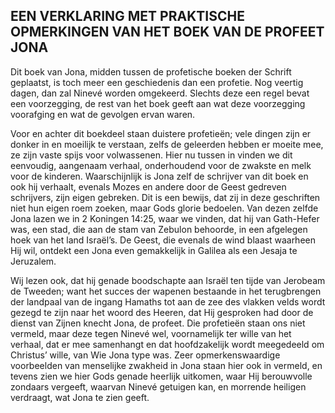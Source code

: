## EEN VERKLARING MET PRAKTISCHE OPMERKINGEN VAN HET BOEK VAN DE PROFEET JONA

Dit boek van Jona, midden tussen de profetische boeken der Schrift geplaatst, is toch meer een geschiedenis dan een profetie. Nog veertig dagen, dan zal Ninevé worden omgekeerd. Slechts deze een regel bevat een voorzegging, de rest van het boek geeft aan wat deze voorzegging voorafging en wat de gevolgen ervan waren. 

Voor en achter dit boekdeel staan duistere profetieën; vele dingen zijn er donker in en moeilijk te verstaan, zelfs de geleerden hebben er moeite mee, ze zijn vaste spijs voor volwassenen. Hier nu tussen in vinden we dit eenvoudig, aangenaam verhaal, onderhoudend voor de zwakste en melk voor de kinderen. Waarschijnlijk is Jona zelf de schrijver van dit boek en ook hij verhaalt, evenals Mozes en andere door de Geest gedreven schrijvers, zijn eigen gebreken. Dit is een bewijs, dat zij in deze geschriften niet hun eigen roem zoeken, maar Gods glorie bedoelen. 
Van dezen zelfde Jona lazen we in 2 Koningen 14:25, waar we vinden, dat hij van Gath-Hefer was, een stad, die aan de stam van Zebulon behoorde, in een afgelegen hoek van het land Israël’s. De Geest, die evenals de wind blaast waarheen Hij wil, ontdekt een Jona even gemakkelijk in Galilea als een Jesaja te Jeruzalem. 

Wij lezen ook, dat hij genade boodschapte aan Israël ten tijde van Jerobeam de Tweeden; want het succes der wapenen bestaande in het terugbrengen der landpaal van de ingang Hamaths tot aan de zee des vlakken velds wordt gezegd te zijn naar het woord des Heeren, dat Hij gesproken had door de dienst van Zijnen knecht Jona, de profeet. Die profetieën staan ons niet vermeld, maar deze tegen Ninevé wel, voornamelijk ter wille van het verhaal, dat er mee samenhangt en dat hoofdzakelijk wordt meegedeeld om Christus’ wille, van Wie Jona type was. Zeer opmerkenswaardige voorbeelden van menselijke zwakheid in Jona staan hier ook in vermeld, en tevens zien we hier Gods genade heerlijk uitkomen, waar Hij berouwvolle zondaars vergeeft, waarvan Ninevé getuigen kan, en morrende heiligen verdraagt, wat Jona te zien geeft.